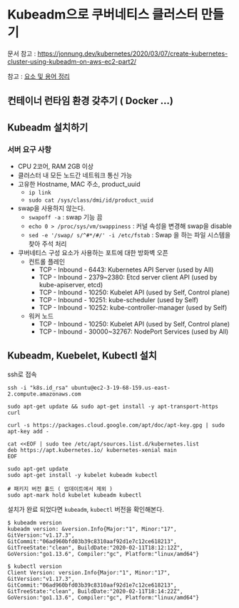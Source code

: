 # Kubeadm으로 쿠버네티스 클러스터 만들기
문서 참고 : https://jonnung.dev/kubernetes/2020/03/07/create-kubernetes-cluster-using-kubeadm-on-aws-ec2-part2/

참고 : [요소 및 용어 정리](../../k8s/study/용어정리.md)  

## 컨테이너 런타임 환경 갖추기 ( Docker ...)
##  Kubeadm 설치하기
### 서버 요구 사항
* CPU 2코어, RAM 2GB 이상
* 클러스터 내 모든 노드간 네트워크 통신 가능
* 고유한 Hostname, MAC 주소, product_uuid
  * `ip link`
  * `sudo cat /sys/class/dmi/id/product_uuid`
* swap을 사용하지 않는다.
  * `swapoff -a` : swap 기능 끔
  * `echo 0 > /proc/sys/vm/swappiness` : 커널 속성을 변경해 swap을 disable
  * `sed -e '/swap/ s/^#*/#/' -i /etc/fstab` : Swap 을 하는 파일 시스템을 찾아 주석 처리
* 쿠버네티스 구성 요소가 사용하는 포트에 대한 방화벽 오픈
  * 컨트롤 플레인
    * TCP - Inbound - 6443: Kubernetes API Server (used by All)
    * TCP - Inbound - 2379~2380: Etcd server client API (used by kube-apiserver, etcd)
    * TCP - Inbound - 10250: Kubelet API (used by Self, Control plane)
    * TCP - Inbound - 10251: kube-scheduler (used by Self)
    * TCP - Inbound - 10252: kube-controller-manager (used by Self)
  * 워커 노드
    * TCP - Inbound - 10250: Kubelet API (used by Self, Control plane)
    * TCP - Inbound - 30000~32767: NodePort Services (used by All)

## Kubeadm, Kuebelet, Kubectl 설치
ssh로 접속
```
ssh -i "k8s.id_rsa" ubuntu@ec2-3-19-68-159.us-east-2.compute.amazonaws.com
```

```
sudo apt-get update && sudo apt-get install -y apt-transport-https curl

curl -s https://packages.cloud.google.com/apt/doc/apt-key.gpg | sudo apt-key add -

cat <<EOF | sudo tee /etc/apt/sources.list.d/kubernetes.list
deb https://apt.kubernetes.io/ kubernetes-xenial main
EOF

sudo apt-get update
sudo apt-get install -y kubelet kubeadm kubectl

# 패키지 버전 홀드 ( 업데이트에서 제외 )
sudo apt-mark hold kubelet kubeadm kubectl 
```
설치가 완료 되었다면 `kubeadm`, `kubectl` 버전을 확인해본다.
```
$ kubeadm version
kubeadm version: &version.Info{Major:"1", Minor:"17", GitVersion:"v1.17.3", GitCommit:"06ad960bfd03b39c8310aaf92d1e7c12ce618213", GitTreeState:"clean", BuildDate:"2020-02-11T18:12:12Z", GoVersion:"go1.13.6", Compiler:"gc", Platform:"linux/amd64"}

$ kubectl version
Client Version: version.Info{Major:"1", Minor:"17", GitVersion:"v1.17.3", GitCommit:"06ad960bfd03b39c8310aaf92d1e7c12ce618213", GitTreeState:"clean", BuildDate:"2020-02-11T18:14:22Z", GoVersion:"go1.13.6", Compiler:"gc", Platform:"linux/amd64"}
```

